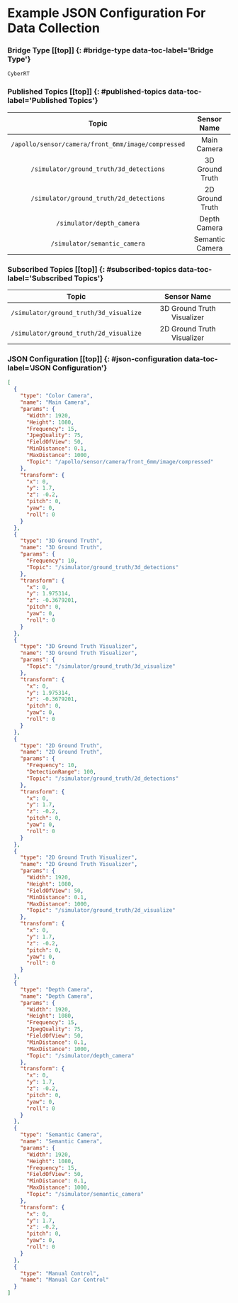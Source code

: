# Example JSON Configuration For Data Collection [](#top)


### Bridge Type [[top]] {: #bridge-type data-toc-label='Bridge Type'}

`CyberRT`

### Published Topics [[top]] {: #published-topics data-toc-label='Published Topics'}

|Topic|Sensor Name|
|:-:|:-:|
|`/apollo/sensor/camera/front_6mm/image/compressed`|Main Camera|
|`/simulator/ground_truth/3d_detections`|3D Ground Truth|
|`/simulator/ground_truth/2d_detections`|2D Ground Truth|
|`/simulator/depth_camera`|Depth Camera|
|`/simulator/semantic_camera`|Semantic Camera|

### Subscribed Topics [[top]] {: #subscribed-topics data-toc-label='Subscribed Topics'}

|Topic|Sensor Name|
|:-:|:-:|
|`/simulator/ground_truth/3d_visualize`|3D Ground Truth Visualizer|
|`/simulator/ground_truth/2d_visualize`|2D Ground Truth Visualizer|

### JSON Configuration [[top]] {: #json-configuration data-toc-label='JSON Configuration'}

```JSON
[
  {
    "type": "Color Camera",
    "name": "Main Camera",
    "params": {
      "Width": 1920,
      "Height": 1080,
      "Frequency": 15,
      "JpegQuality": 75,
      "FieldOfView": 50,
      "MinDistance": 0.1,
      "MaxDistance": 1000,
      "Topic": "/apollo/sensor/camera/front_6mm/image/compressed"
    },
    "transform": {
      "x": 0,
      "y": 1.7,
      "z": -0.2,
      "pitch": 0,
      "yaw": 0,
      "roll": 0
    }
  },
  {
	"type": "3D Ground Truth",
	"name": "3D Ground Truth",
	"params": {
	  "Frequency": 10,
	  "Topic": "/simulator/ground_truth/3d_detections"
	},
	"transform": {
	  "x": 0,
	  "y": 1.975314,
	  "z": -0.3679201,
	  "pitch": 0,
      "yaw": 0,
      "roll": 0
	}
  },
  {
	"type": "3D Ground Truth Visualizer",
	"name": "3D Ground Truth Visualizer",
	"params": {
	  "Topic": "/simulator/ground_truth/3d_visualize"
	},
	"transform": {
	  "x": 0,
	  "y": 1.975314,
	  "z": -0.3679201,
	  "pitch": 0,
      "yaw": 0,
      "roll": 0
	}
  },
  {
	"type": "2D Ground Truth",
	"name": "2D Ground Truth",
	"params": {
	  "Frequency": 10,
	  "DetectionRange": 100,
	  "Topic": "/simulator/ground_truth/2d_detections"
	},
	"transform": {
	  "x": 0,
	  "y": 1.7,
	  "z": -0.2,
	  "pitch": 0,
      "yaw": 0,
      "roll": 0
	}
  },
  {
    "type": "2D Ground Truth Visualizer",
    "name": "2D Ground Truth Visualizer",
    "params": {
      "Width": 1920,
      "Height": 1080,
      "FieldOfView": 50,
      "MinDistance": 0.1,
      "MaxDistance": 1000,
      "Topic": "/simulator/ground_truth/2d_visualize"
    },
    "transform": {
      "x": 0,
      "y": 1.7,
      "z": -0.2,
      "pitch": 0,
      "yaw": 0,
      "roll": 0
    }
  },
  {
    "type": "Depth Camera",
    "name": "Depth Camera",
    "params": {
      "Width": 1920,
      "Height": 1080,
      "Frequency": 15,
      "JpegQuality": 75,
      "FieldOfView": 50,
      "MinDistance": 0.1,
      "MaxDistance": 1000,
      "Topic": "/simulator/depth_camera"
    },
    "transform": {
      "x": 0,
      "y": 1.7,
      "z": -0.2,
      "pitch": 0,
      "yaw": 0,
      "roll": 0
    }
  },
  {
    "type": "Semantic Camera",
    "name": "Semantic Camera",
    "params": {
      "Width": 1920,
      "Height": 1080,
      "Frequency": 15,
      "FieldOfView": 50,
      "MinDistance": 0.1,
      "MaxDistance": 1000,
      "Topic": "/simulator/semantic_camera"
    },
    "transform": {
      "x": 0,
      "y": 1.7,
      "z": -0.2,
      "pitch": 0,
      "yaw": 0,
      "roll": 0
    }
  },
  {
    "type": "Manual Control",
    "name": "Manual Car Control"
  }
]
```
